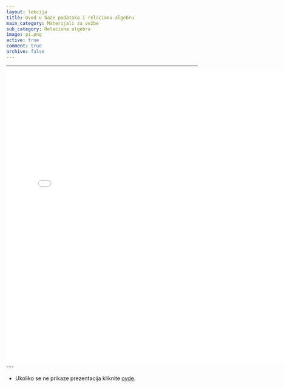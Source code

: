 ```yaml
---
layout: lekcija
title: Uvod u baze podataka i relacionu algebru
main_category: Materijali za vežbe
sub_category: Relaciona algebra
image: pi.png
active: true
comment: true
archive: false
---
```

---
<embed src="/assets/bp1/bp1_vezbe1.pdf" width="768" height="768">
---

* Ukoliko se ne prikaze prezentacija kliknite [ovde](/assets/bp1/bp1_vezbe1.pdf).
